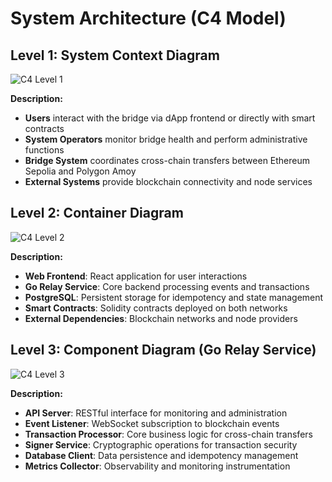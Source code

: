 # System Architecture (C4 Model)

## Level 1: System Context Diagram

![C4 Level 1](http://www.plantuml.com/plantuml/proxy?cache=no&src=https://raw.githubusercontent.com/dmsus/crossChainBridge/main/docs/architecture/diagrams/c4-level1.puml)

**Description:**
- **Users** interact with the bridge via dApp frontend or directly with smart contracts
- **System Operators** monitor bridge health and perform administrative functions
- **Bridge System** coordinates cross-chain transfers between Ethereum Sepolia and Polygon Amoy
- **External Systems** provide blockchain connectivity and node services

## Level 2: Container Diagram

![C4 Level 2](http://www.plantuml.com/plantuml/proxy?cache=no&src=https://raw.githubusercontent.com/dmsus/crossChainBridge/main/docs/architecture/diagrams/c4-level2.puml)

**Description:**
- **Web Frontend**: React application for user interactions
- **Go Relay Service**: Core backend processing events and transactions
- **PostgreSQL**: Persistent storage for idempotency and state management
- **Smart Contracts**: Solidity contracts deployed on both networks
- **External Dependencies**: Blockchain networks and node providers

## Level 3: Component Diagram (Go Relay Service)

![C4 Level 3](http://www.plantuml.com/plantuml/proxy?cache=no&src=https://raw.githubusercontent.com/dmsus/crossChainBridge/main/docs/architecture/diagrams/c4-level3.puml)

**Description:**
- **API Server**: RESTful interface for monitoring and administration
- **Event Listener**: WebSocket subscription to blockchain events
- **Transaction Processor**: Core business logic for cross-chain transfers
- **Signer Service**: Cryptographic operations for transaction security
- **Database Client**: Data persistence and idempotency management
- **Metrics Collector**: Observability and monitoring instrumentation